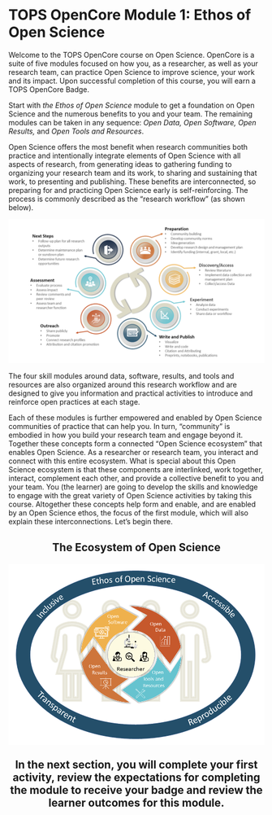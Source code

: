 # TOPS OpenCore Module 1: Ethos of Open Science

Welcome to the TOPS OpenCore course on Open Science. OpenCore is a suite of five modules focused on how you, as a researcher, as well as your research team, can practice Open Science to improve science, your work and its impact. Upon successful completion of this course, you will earn a TOPS OpenCore Badge. 

Start with _the Ethos of Open Science_ module to get a foundation on Open Science and the numerous benefits to you and your team. The remaining modules can be taken in any sequence: _Open Data, Open Software, Open Results,_ and _Open Tools and Resources_.

Open Science offers the most benefit when research communities both practice and intentionally integrate elements of Open Science with all aspects of research, from generating ideas to gathering funding to organizing your research team and its work, to sharing and sustaining that work, to presenting and publishing. These benefits are interconnected, so preparing for and practicing Open Science early is self-reinforcing.  The process is commonly described as the “research workflow” (as shown below).

![researcher workflow](../assets/EthosOS_Fig1_RWF.png)


The  four skill modules around data, software, results, and tools and resources are also organized around this research workflow and are designed to give you information and practical activities to introduce and reinforce open practices at each stage.

Each of these modules is further empowered and enabled by Open Science communities of practice that can help you. In turn, “community” is embodied in how you build your research team and engage beyond it. Together these concepts form a connected “Open Science ecosystem” that enables Open Science.  As a researcher or research team, you interact and connect with this entire ecosystem.  What is special about this Open Science ecosystem is that these components are interlinked, work together, interact, complement each other, and provide a collective benefit to you and your team.  You (the learner) are going to develop the skills and knowledge to engage with the great variety of Open Science activities by taking this course. Altogether these concepts help form and enable, and are enabled by an Open Science ethos, the focus of the first module, which will also explain these interconnections.  Let’s begin there.

<h2 style= "text-align: center;"> The Ecosystem of Open Science

![ecosystem](../assets/EthosOS_Fig2_Ecosystem.png)

In the next section, you will complete your first activity, review the expectations for completing the module to receive your badge and review the learner outcomes for this module.
```{tableofcontents}
```

